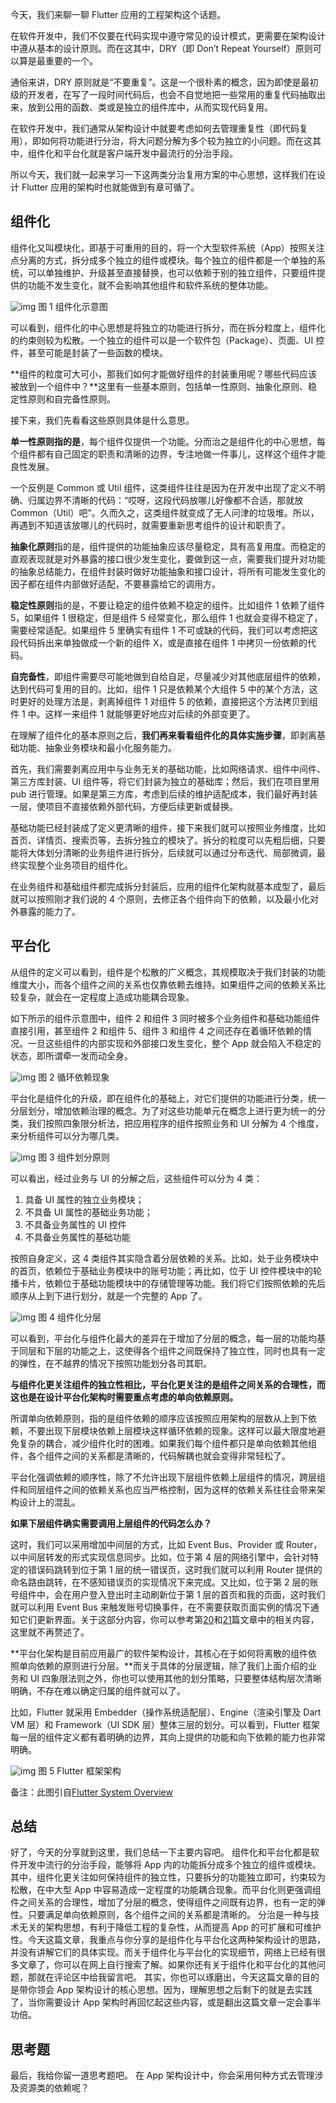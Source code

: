 今天，我们来聊一聊 Flutter 应用的工程架构这个话题。

在软件开发中，我们不仅要在代码实现中遵守常见的设计模式，更需要在架构设计中遵从基本的设计原则。而在这其中，DRY（即 Don’t Repeat Yourself）原则可以算是最重要的一个。

通俗来讲，DRY 原则就是“不要重复”。这是一个很朴素的概念，因为即使是最初级的开发者，在写了一段时间代码后，也会不自觉地把一些常用的重复代码抽取出来，放到公用的函数、类或是独立的组件库中，从而实现代码复用。

在软件开发中，我们通常从架构设计中就要考虑如何去管理重复性（即代码复用），即如何将功能进行分治，将大问题分解为多个较为独立的小问题。而在这其中，组件化和平台化就是客户端开发中最流行的分治手段。

所以今天，我们就一起来学习一下这两类分治复用方案的中心思想，这样我们在设计 Flutter 应用的架构时也就能做到有章可循了。

## 组件化

组件化又叫模块化，即基于可重用的目的，将一个大型软件系统（App）按照关注点分离的方式，拆分成多个独立的组件或模块。每个独立的组件都是一个单独的系统，可以单独维护、升级甚至直接替换，也可以依赖于别的独立组件，只要组件提供的功能不发生变化，就不会影响其他组件和软件系统的整体功能。

![img](./assets/组件化示意图.png)
图 1 组件化示意图

可以看到，组件化的中心思想是将独立的功能进行拆分，而在拆分粒度上，组件化的约束则较为松散。一个独立的组件可以是一个软件包（Package）、页面、UI 控件，甚至可能是封装了一些函数的模块。

**组件的粒度可大可小，那我们如何才能做好组件的封装重用呢？哪些代码应该被放到一个组件中？**这里有一些基本原则，包括单一性原则、抽象化原则、稳定性原则和自完备性原则。

接下来，我们先看看这些原则具体是什么意思。

**单一性原则指的是**，每个组件仅提供一个功能。分而治之是组件化的中心思想，每个组件都有自己固定的职责和清晰的边界，专注地做一件事儿，这样这个组件才能良性发展。

一个反例是 Common 或 Util 组件，这类组件往往是因为在开发中出现了定义不明确、归属边界不清晰的代码：“哎呀，这段代码放哪儿好像都不合适，那就放 Common（Util）吧”。久而久之，这类组件就变成了无人问津的垃圾堆。所以，再遇到不知道该放哪儿的代码时，就需要重新思考组件的设计和职责了。

**抽象化原则**指的是，组件提供的功能抽象应该尽量稳定，具有高复用度。而稳定的直观表现就是对外暴露的接口很少发生变化，要做到这一点，需要我们提升对功能的抽象总结能力，在组件封装时做好功能抽象和接口设计，将所有可能发生变化的因子都在组件内部做好适配，不要暴露给它的调用方。

**稳定性原则**指的是，不要让稳定的组件依赖不稳定的组件。比如组件 1 依赖了组件 5，如果组件 1 很稳定，但是组件 5 经常变化，那么组件 1 也就会变得不稳定了，需要经常适配。如果组件 5 里确实有组件 1 不可或缺的代码，我们可以考虑把这段代码拆出来单独做成一个新的组件 X，或是直接在组件 1 中拷贝一份依赖的代码。

**自完备性**，即组件需要尽可能地做到自给自足，尽量减少对其他底层组件的依赖，达到代码可复用的目的。比如，组件 1 只是依赖某个大组件 5 中的某个方法，这时更好的处理方法是，剥离掉组件 1 对组件 5 的依赖，直接把这个方法拷贝到组件 1 中。这样一来组件 1 就能够更好地应对后续的外部变更了。

在理解了组件化的基本原则之后，**我们再来看看组件化的具体实施步骤**，即剥离基础功能、抽象业务模块和最小化服务能力。

首先，我们需要剥离应用中与业务无关的基础功能，比如网络请求、组件中间件、第三方库封装、UI 组件等，将它们封装为独立的基础库；然后，我们在项目里用 pub 进行管理。如果是第三方库，考虑到后续的维护适配成本，我们最好再封装一层，使项目不直接依赖外部代码，方便后续更新或替换。

基础功能已经封装成了定义更清晰的组件，接下来我们就可以按照业务维度，比如首页、详情页、搜索页等，去拆分独立的模块了。拆分的粒度可以先粗后细，只要能将大体划分清晰的业务组件进行拆分，后续就可以通过分布迭代、局部微调，最终实现整个业务项目的组件化。

在业务组件和基础组件都完成拆分封装后，应用的组件化架构就基本成型了，最后就可以按照刚才我们说的 4 个原则，去修正各个组件向下的依赖，以及最小化对外暴露的能力了。

## 平台化

从组件的定义可以看到，组件是个松散的广义概念，其规模取决于我们封装的功能维度大小，而各个组件之间的关系也仅靠依赖去维持。如果组件之间的依赖关系比较复杂，就会在一定程度上造成功能耦合现象。

如下所示的组件示意图中，组件 2 和组件 3 同时被多个业务组件和基础功能组件直接引用，甚至组件 2 和组件 5、组件 3 和组件 4 之间还存在着循环依赖的情况。一旦这些组件的内部实现和外部接口发生变化，整个 App 就会陷入不稳定的状态，即所谓牵一发而动全身。

![img](./assets/循环依赖现象.png)
图 2 循环依赖现象

平台化是组件化的升级，即在组件化的基础上，对它们提供的功能进行分类，统一分层划分，增加依赖治理的概念。为了对这些功能单元在概念上进行更为统一的分类，我们按照四象限分析法，把应用程序的组件按照业务和 UI 分解为 4 个维度，来分析组件可以分为哪几类。

![img](./assets/组件划分原则.png)
图 3 组件划分原则

可以看出，经过业务与 UI 的分解之后，这些组件可以分为 4 类：

1. 具备 UI 属性的独立业务模块；
2. 不具备 UI 属性的基础业务功能；
3. 不具备业务属性的 UI 控件
4. 不具备业务属性的基础功能

按照自身定义，这 4 类组件其实隐含着分层依赖的关系。比如，处于业务模块中的首页，依赖位于基础业务模块中的账号功能；再比如，位于 UI 控件模块中的轮播卡片，依赖位于基础功能模块中的存储管理等功能。我们将它们按照依赖的先后顺序从上到下进行划分，就是一个完整的 App 了。

![img](./assets/组件化分层.png)
图 4 组件化分层

可以看到，平台化与组件化最大的差异在于增加了分层的概念，每一层的功能均基于同层和下层的功能之上，这使得各个组件之间既保持了独立性，同时也具有一定的弹性，在不越界的情况下按照功能划分各司其职。

**与组件化更关注组件的独立性相比，平台化更关注的是组件之间关系的合理性，而这也是在设计平台化架构时需要重点考虑的单向依赖原则。**

所谓单向依赖原则，指的是组件依赖的顺序应该按照应用架构的层数从上到下依赖，不要出现下层模块依赖上层模块这样循环依赖的现象。这样可以最大限度地避免复杂的耦合，减少组件化时的困难。如果我们每个组件都只是单向依赖其他组件，各个组件之间的关系都是清晰的，代码解耦也就会变得非常轻松了。

平台化强调依赖的顺序性，除了不允许出现下层组件依赖上层组件的情况，跨层组件和同层组件之间的依赖关系也应当严格控制，因为这样的依赖关系往往会带来架构设计上的混乱。

**如果下层组件确实需要调用上层组件的代码怎么办？**

这时，我们可以采用增加中间层的方式，比如 Event Bus、Provider 或 Router，以中间层转发的形式实现信息同步。比如，位于第 4 层的网络引擎中，会针对特定的错误码跳转到位于第 1 层的统一错误页，这时我们就可以利用 Router 提供的命名路由跳转，在不感知错误页的实现情况下来完成。又比如，位于第 2 层的账号组件中，会在用户登入登出时主动刷新位于第 1 层的首页和我的页面，这时我们就可以利用 Event Bus 来触发账号切换事件，在不需要获取页面实例的情况下通知它们更新界面。关于这部分内容，你可以参考第[20](https://time.geekbang.org/column/article/116382)和[21](https://time.geekbang.org/column/article/118421)篇文章中的相关内容，这里就不再赘述了。

**平台化架构是目前应用最广的软件架构设计，其核心在于如何将离散的组件依照单向依赖的原则进行分层。**而关于具体的分层逻辑，除了我们上面介绍的业务和 UI 四象限法则之外，你也可以使用其他的划分策略，只要整体结构层次清晰明确，不存在难以确定归属的组件就可以了。

比如，Flutter 就采用 Embedder（操作系统适配层）、Engine（渲染引擎及 Dart VM 层）和 Framework（UI SDK 层）整体三层的划分。可以看到，Flutter 框架每一层的组件定义都有着明确的边界，其向上提供的功能和向下依赖的能力也非常明确。

![img](./assets/Flutter架构图.png)
图 5 Flutter 框架架构

备注：此图引自[Flutter System Overview](https://flutter.dev/docs/resources/technical-overview)

## 总结

好了，今天的分享就到这里，我们总结一下主要内容吧。
组件化和平台化都是软件开发中流行的分治手段，能够将 App 内的功能拆分成多个独立的组件或模块。
其中，组件化更关注如何保持组件的独立性，只要拆分的功能独立即可，约束较为松散，在中大型 App 中容易造成一定程度的功能耦合现象。而平台化则更强调组件之间关系的合理性，增加了分层的概念，使得组件之间既有边界，也有一定的弹性。只要满足单向依赖原则，各个组件之间的关系都是清晰的。
分治是一种与技术无关的架构思想，有利于降低工程的复杂性，从而提高 App 的可扩展和可维护性。今天这篇文章，我重点与你分享的是组件化与平台化这两种架构设计的思路，并没有讲解它们的具体实现。而关于组件化与平台化的实现细节，网络上已经有很多文章了，你可以在网上自行搜索了解。如果你还有关于组件化和平台化的其他问题，那就在评论区中给我留言吧。
其实，你也可以琢磨出，今天这篇文章的目的是带你领会 App 架构设计的核心思想。因为，理解思想之后剩下的就是去实践了，当你需要设计 App 架构时再回忆起这些内容，或是翻出这篇文章一定会事半功倍。

## 思考题

最后，我给你留一道思考题吧。
在 App 架构设计中，你会采用何种方式去管理涉及资源类的依赖呢？